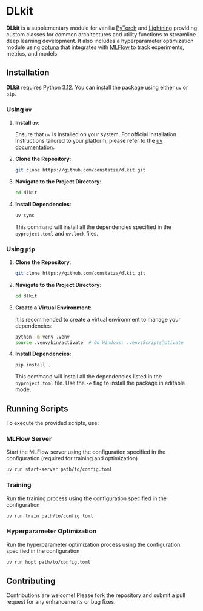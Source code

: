 # DLkit

**DLkit** is a supplementary module for vanilla [PyTorch](https://github.com/pytorch/pytorch) and [Lightning](https://github.com/Lightning-AI/pytorch-lightning) providing custom classes for common architectures and utility functions to streamline deep learning development.
It also includes a hyperparameter optimization module using [optuna](https://github.com/optuna/optuna) that integrates with [MLFlow](https://github.com/mlflow/mlflow) to track experiments, metrics, and models.

## Installation

**DLkit** requires Python 3.12. 
You can install the package using either `uv` or `pip`.

### Using `uv`

1. **Install `uv`**:

   Ensure that `uv` is installed on your system. For official installation instructions tailored to your platform, please refer to the [uv documentation](https://docs.astral.sh/uv).

2. **Clone the Repository**:

   ```bash
   git clone https://github.com/constatza/dlkit.git
   ```

3. **Navigate to the Project Directory**:

   ```bash
   cd dlkit
   ```

4. **Install Dependencies**:

   ```bash
   uv sync
   ```

   This command will install all the dependencies specified in the `pyproject.toml` and `uv.lock` files.

### Using `pip`

1. **Clone the Repository**:

   ```bash
   git clone https://github.com/constatza/dlkit.git
   ```

2. **Navigate to the Project Directory**:

   ```bash
   cd dlkit
   ```

3. **Create a Virtual Environment**:

   It is recommended to create a virtual environment to manage your dependencies:

   ```bash
   python -m venv .venv
   source .venv/bin/activate  # On Windows: .venv\Scriptsctivate
   ```

4. **Install Dependencies**:

   ```bash
   pip install .
   ```

   This command will install all the dependencies listed in the `pyproject.toml` file.
   Use the `-e` flag to install the package in editable mode.

## Running Scripts

To execute the provided scripts, use:

### MLFlow Server
Start the MLFlow server using the configuration specified in the configuration (required for training and optimization)
```bash
uv run start-server path/to/config.toml
```
### Training
Run the training process using the configuration specified in the configuration
```bash
uv run train path/to/config.toml
```

### Hyperparameter Optimization
Run the hyperparameter optimization process using the configuration specified in the configuration
```bash
uv run hopt path/to/config.toml
```


## Contributing

Contributions are welcome! Please fork the repository and submit a pull request for any enhancements or bug fixes.

